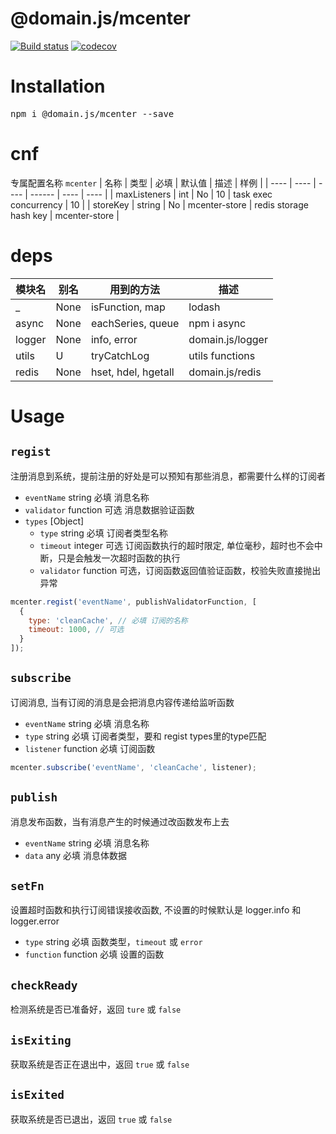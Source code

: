 # @domain.js/mcenter

[![Build status](https://travis-ci.com/domain-js/mcenter.svg?branch=master)](https://travis-ci.org/domain-js/mcenter)
[![codecov](https://codecov.io/gh/domain-js/mcenter/branch/master/graph/badge.svg)](https://codecov.io/gh/domain-js/mcenter)

# Installation
<pre>npm i @domain.js/mcenter --save</pre>

# cnf
专属配置名称 `mcenter`
| 名称 | 类型 | 必填 | 默认值 | 描述 | 样例 |
| ---- | ---- | ---- | ------ | ---- | ---- |
| maxListeners | int | No | 10 | task exec concurrency | 10 |
| storeKey | string | No | mcenter-store | redis storage hash key | mcenter-store |

# deps
| 模块名 | 别名 | 用到的方法 | 描述 |
| ------ | ---- | ---------- | ---- |
| _ | None | isFunction, map  | lodash |
| async | None | eachSeries, queue| npm i async |
| logger | None | info, error | domain.js/logger |
| utils | U | tryCatchLog | utils functions |
| redis | None | hset, hdel, hgetall | domain.js/redis | 


# Usage

## `regist`
注册消息到系统，提前注册的好处是可以预知有那些消息，都需要什么样的订阅者
* `eventName` string 必填 消息名称
* `validator` function 可选 消息数据验证函数
* `types` [Object]
  * `type` string 必填 订阅者类型名称
  * `timeout` integer 可选 订阅函数执行的超时限定, 单位毫秒，超时也不会中断，只是会触发一次超时函数的执行
  * `validator` function 可选，订阅函数返回值验证函数，校验失败直接抛出异常

```javascript
mcenter.regist('eventName', publishValidatorFunction, [
  {
    type: 'cleanCache', // 必填 订阅的名称
    timeout: 1000, // 可选 
  }
]);
```

## `subscribe`
订阅消息, 当有订阅的消息是会把消息内容传递给监听函数
* `eventName` string 必填 消息名称
* `type` string 必填 订阅者类型，要和 regist types里的type匹配
* `listener` function 必填 订阅函数

```javascript
mcenter.subscribe('eventName', 'cleanCache', listener);
```

## `publish`
消息发布函数，当有消息产生的时候通过改函数发布上去
* `eventName` string 必填 消息名称
* `data` any 必填 消息体数据

## `setFn`
设置超时函数和执行订阅错误接收函数, 不设置的时候默认是 logger.info 和 logger.error
* `type` string 必填 函数类型，`timeout` 或 `error`
* `function` function 必填 设置的函数

## `checkReady` 
检测系统是否已准备好，返回 `ture` 或 `false`

## `isExiting`
获取系统是否正在退出中，返回 `true` 或 `false`

## `isExited`
获取系统是否已退出，返回 `true` 或 `false`
